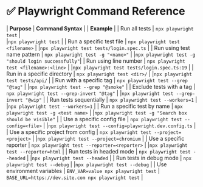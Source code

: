 # ✅ Playwright Command Reference

| **Purpose**                        | **Command Syntax**                             | 
| **Example**                                        |
| Run all tests                      | `npx playwright test`                          |       
|`npx playwright test`                               |
| Run a specific test file           | `npx playwright test <filename>`               | 
|`npx playwright test tests/login.spec.ts`           |
| Run using test name pattern        | `npx playwright test -g "<name>"`              | 
|`npx playwright test -g "should login successfully"`|
| Run using line number              | `npx playwright test <filename>:<line>`        | 
|`npx playwright test tests/login.spec.ts:19`        |
| Run in a specific directory        | `npx playwright test <dir>/`                   | 
|`npx playwright test tests/api/`                    |
| Run with a specific tag            | `npx playwright test --grep "@tag"`            | 
|`npx playwright test --grep "@smoke"`               |
| Exclude tests with a tag           | `npx playwright test --grep-invert "@tag"`     | 
|`npx playwright test --grep-invert "@wip"`          |
| Run tests sequentially             | `npx playwright test --workers=1`              | 
|`npx playwright test --workers=1`                   |
| Run a specific test by name        | `npx playwright test -g <test name>`           | 
|`npx playwright test -g "Search box should be visible"` |
| Use a specific config file         | `npx playwright test --config=<file>`          | 
|`npx playwright test --config=playwright.dev.config.ts` |
| Use a specific project from config | `npx playwright test --project=<project>`      | 
|`npx playwright test --project=chromium`           |
| Use a specific reporter            | `npx playwright test --reporter=<reporter>`    | 
|`npx playwright test --reporter=html`              |
| Run tests in headed mode          | `npx playwright test --headed`                  | 
|`npx playwright test --headed`                     |
| Run tests in debug mode           | `npx playwright test --debug`                   | 
|`npx playwright test --debug`                      |
| Use environment variables         | `ENV_VAR=value npx playwright test`             | `BASE_URL=https://dev.site.com npx playwright test` |
